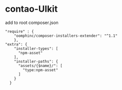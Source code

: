 # contao-UIkit

add to root composer.json
```
"require" : {
    "oomphinc/composer-installers-extender": "^1.1"
    },
"extra": {
    "installer-types": [
      "npm-asset"
    ],
    "installer-paths": {
      "assets/{$name}/": [
        "type:npm-asset"
      ]
    }
  }
  ```
